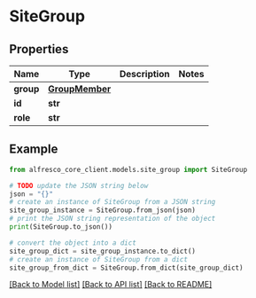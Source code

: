 # SiteGroup


## Properties

Name | Type | Description | Notes
------------ | ------------- | ------------- | -------------
**group** | [**GroupMember**](GroupMember.md) |  | 
**id** | **str** |  | 
**role** | **str** |  | 

## Example

```python
from alfresco_core_client.models.site_group import SiteGroup

# TODO update the JSON string below
json = "{}"
# create an instance of SiteGroup from a JSON string
site_group_instance = SiteGroup.from_json(json)
# print the JSON string representation of the object
print(SiteGroup.to_json())

# convert the object into a dict
site_group_dict = site_group_instance.to_dict()
# create an instance of SiteGroup from a dict
site_group_from_dict = SiteGroup.from_dict(site_group_dict)
```
[[Back to Model list]](../README.md#documentation-for-models) [[Back to API list]](../README.md#documentation-for-api-endpoints) [[Back to README]](../README.md)


